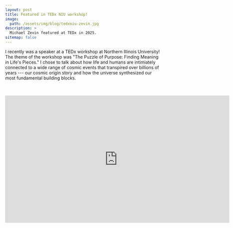 ```yaml
---
layout: post
title: Featured in TEDx NIU workshop!
image:
  path: /assets/img/blog/tedxniu-zevin.jpg
description: >
  Michael Zevin featured at TEDx in 2025.
sitemap: false
---
```


I recently was a speaker at a TEDx workshop at Northern Illinois University! The theme of the workshop was "The Puzzle of Purpose: Finding Meaning in Life's Pieces." I chose to talk about how life and humans are intimiately connected to a wide range of cosmic events that transpired over billions of years --- our cosmic origin story and how the universe synthesized our most fundamental building blocks.
<br><br><br>

<iframe width="720" height="410" src="https://www.youtube.com/embed/_GD_giPVhv4?si=i3y_iw0XBAqKL0mp" title="YouTube video player" frameborder="0" allow="accelerometer; autoplay; clipboard-write; encrypted-media; gyroscope; picture-in-picture; web-share" referrerpolicy="strict-origin-when-cross-origin" allowfullscreen></iframe>
